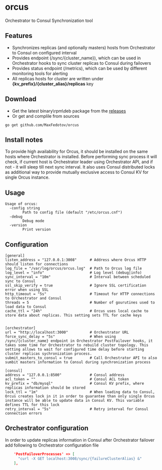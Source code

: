 # orcus
Orchestrator to Consul Synchronization tool

## Features
- Synchronizes replicas (and optionally masters) hosts from Orchestrator to Consul on configured interval
- Provides endpoint (/sync/{cluster_name}), which can be used in Orchestrator hooks to sync cluster replicas to Consul during failovers
- Provides status endpoint (/metrics), which can be used by different monitoring tools for alerting
- All replicas hosts for cluster are written under __{kv_prefix}/{cluster_alias}/replicas__ key

## Download
- Get the latest binary\rpm\deb package from the [releases](https://github.com/MaxFedotov/orcus/releases)
- Or get and complile from sources
```shell
go get github.com/MaxFedotov/orcus
```

## Install notes
To provide high availability for Orcus, it should be installed on the same hosts where Orchestrator is installed. Before performing sync process it will check, if current host is Orchestrator leader using Orchestrator API, and if not - it will sleep till next sync interval. It also uses Consul distributed locks as additional way to provide mutually exclusive access to Consul KV for single Orcus instance.

## Usage
```
Usage of orcus:
  -config string
        Path to config file (default "/etc/orcus.cnf")
  -debug
        Debug mode
  -version
        Print version
```

## Configuration
```
[general]
listen_address = "127.0.0.1:3008"      # Address where Orcus HTTP should listen for connections
log_file = "/var/log/orcus/orcus.log"  # Path to Orcus log file
log_level = "info"                     # Log level (debug|info)
sync_interval = "10m"                  # Interval between scheduled sync to Consul
ssl_skip_verify = true                 # Ignore SSL certification error when using SSL
http_timeout = "5s"                    # Timeout for HTTP connections to Orchestrator and Consul
threads = 5                            # Number of gourutines used to load data to Consul
cache_ttl = "24h"                      # Orcus uses local cache to store data about replicas. This setting sets TTL for cache keys


[orchestrator]
url = "http://localhost:3000"          # Orchestrator URL
force_sync_delay = "5s"                # When using /sync/{cluster_name} endpoint in Orchestrator PostFailover hooks, it takes some time for Orchestrator to rebuild cluster topology. This setting allows to wait for configured time delay before starting cluster replicas sychronization process.
submit_masters_to_consul = true        # Call Orchestrator API to also sumbit masters information to Consul during synchronization process

[consul]
address = "127.0.0.1:8500"             # Consul address
acl_token = ""                         # Consul ACL token
kv_prefix = "db/mysql"                 # Consul KV prefix, where replicas information should be stored
lock_ttl = "1m"                        # When loading data to Consul, Orcus creates lock in it in order to guarantee than only single Orcus instance will be able to update data in Consul KV. This variable defines TTL for this lock
retry_interval = "5s"                  # Retry interval for Consul connection errors
```

## Orchestrator configuration
In order to update replicas information in Consul after Orchestrator failover add following to Orchestrator configuration file
```json
    'PostFailoverProcesses' => [
      "curl -X GET localhost:3008/sync/{failureClusterAlias} &"
    ],
```